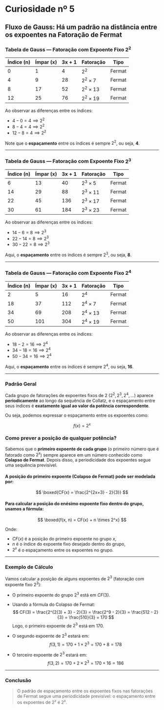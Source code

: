 # Curiosidade nº 5

## Fluxo de Gauss: Há um padrão na distância entre os expoentes na Fatoração de Fermat

### Tabela de Gauss — Fatoração com Expoente Fixo $2^2$

| Índice (n) | Ímpar (x) | 3x + 1 | Fatoração     | Tipo   |
|------------|-----------|--------|---------------|--------|
| 0          | 1         | 4      | $2^2$     | Fermat |
| 4          | 9         | 28     | $2^2 \times 7$ | Fermat |
| 8          | 17        | 52     | $2^2 \times 13$ | Fermat |
| 12         | 25        | 76     | $2^2 \times 19$ | Fermat |

Ao observar as diferenças entre os índices:

- $4 - 0 = 4 \implies 2^2$
- $8 - 4 = 4 \implies 2^2$
- $12 - 8 = 4 \implies 2^2$

Note que o **espaçamento** entre os índices é sempre $2^2$, ou seja, **4**.

---

### Tabela de Gauss — Fatoração com Expoente Fixo $2^3$

| Índice (n) | Ímpar (x) | 3x + 1 | Fatoração     | Tipo   |
|------------|-----------|--------|---------------|--------|
| 6          | 13        | 40     | $2^3 \times 5$  | Fermat |
| 14         | 29        | 88     | $2^3 \times 11$ | Fermat |
| 22         | 45        | 136    | $2^3 \times 17$ | Fermat |
| 30         | 61        | 184    | $2^3 \times 23$ | Fermat |

Ao observar as diferenças entre os índices:

- $14 - 6 = 8 \implies 2^3$
- $22 - 14 = 8 \implies 2^3$
- $30 - 22 = 8 \implies 2^3$

Aqui, o **espaçamento** entre os índices é sempre $2^3$, ou seja, **8**.

---

### Tabela de Gauss — Fatoração com Expoente Fixo $2^4$

| Índice (n) | Ímpar (x) | 3x + 1 | Fatoração     | Tipo   |
|------------|-----------|--------|---------------|--------|
| 2          | 5         | 16     | $2^4$     | Fermat |
| 18         | 37        | 112    | $2^4 \times 7$ | Fermat |
| 34         | 69        | 208    | $2^4 \times 13$ | Fermat |
| 50         | 101       | 304    | $2^4 \times 19$ | Fermat |

Ao observar as diferenças entre os índices:

- $18 - 2 = 16 \implies 2^4$
- $34 - 18 = 16 \implies 2^4$
- $50 - 34 = 16 \implies 2^4$

Aqui, o **espaçamento** entre os índices é sempre $2^4$, ou seja, **16**.

---

### Padrão Geral

Cada grupo de fatorações de expoentes fixos de 2 ($2^2, 2^3, 2^4, \dots$) aparece **periodicamente** ao longo da sequência de Collatz, e o espaçamento entre seus índices é **exatamente igual ao valor da potência correspondente**.

Ou seja, podemos expressar o espaçamento entre os expoentes como:

$$
f(x) = 2^x
$$

### Como prever a posição de qualquer potência?

Sabemos que o **primeiro expoente de cada grupo** (o primeiro número que é fatorado como $2^x$) sempre aparece em um número conhecido como **Colapso de Fermat**. Depois disso, a periodicidade dos expoentes segue uma sequência previsível.

#### A posição do primeiro expoente (Colapso de Fermat) pode ser modelada por:

$$
\boxed{CF(x) = \frac{2^{2x+3} - 2}{3}}
$$

#### Para calcular a posição do enésimo expoente fixo dentro do grupo, usamos a fórmula:

$$
\boxed{f(x, n) = CF(x) + n \times 2^x}
$$

Onde:
- $CF(x)$ é a posição do primeiro expoente no grupo $x$,
- $n$ é o índice do expoente fixo desejado dentro do grupo,
- $2^x$ é o espaçamento entre os expoentes no grupo.

---

### Exemplo de Cálculo

Vamos calcular a posição de alguns expoentes de $2^3$ (fatoração com expoente fixo $2^3$):

- O primeiro expoente do grupo $2^3$ está em $CF(3)$.
- Usando a fórmula do Colapso de Fermat:
  $$
  CF(3) = \frac{2^{2(3) + 3} - 2}{3} = \frac{2^9 - 2}{3} = \frac{512 - 2}{3} = \frac{510}{3} = 170
  $$
  Logo, o primeiro expoente de $2^3$ está em $170$.

- O segundo expoente de $2^3$ estará em:
  $$
  f(3, 1) = 170 + 1 \times 2^3 = 170 + 8 = 178
  $$

- O terceiro expoente de $2^3$ estará em:
  $$
  f(3, 2) = 170 + 2 \times 2^3 = 170 + 16 = 186
  $$

---

### Conclusão

> O padrão de espaçamento entre os expoentes fixos nas fatorações de Fermat segue uma periodicidade previsível: o espaçamento entre os expoentes de $2^x$ é $2^x$.